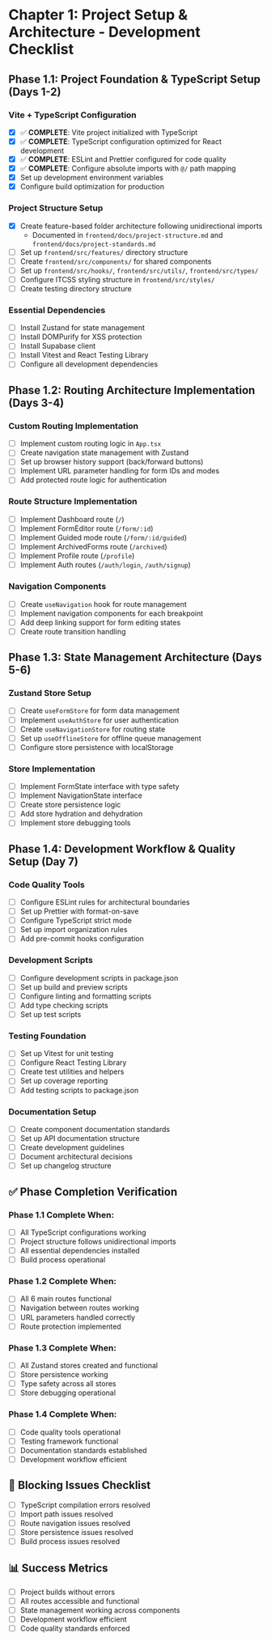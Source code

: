 # Chapter 1: Project Setup & Architecture - Development Checklist

## Phase 1.1: Project Foundation & TypeScript Setup (Days 1-2)

### Vite + TypeScript Configuration

- [x] ✅ **COMPLETE**: Vite project initialized with TypeScript
- [x] ✅ **COMPLETE**: TypeScript configuration optimized for React development
- [x] ✅ **COMPLETE**: ESLint and Prettier configured for code quality
- [x] ✅ **COMPLETE**: Configure absolute imports with `@/` path mapping
- [x] Set up development environment variables
- [x] Configure build optimization for production

### Project Structure Setup

- [x] Create feature-based folder architecture following unidirectional imports
  - Documented in `frontend/docs/project-structure.md` and `frontend/docs/project-standards.md`
- [ ] Set up `frontend/src/features/` directory structure
- [ ] Create `frontend/src/components/` for shared components
- [ ] Set up `frontend/src/hooks/`, `frontend/src/utils/`, `frontend/src/types/`
- [ ] Configure ITCSS styling structure in `frontend/src/styles/`
- [ ] Create testing directory structure

### Essential Dependencies

- [ ] Install Zustand for state management
- [ ] Install DOMPurify for XSS protection
- [ ] Install Supabase client
- [ ] Install Vitest and React Testing Library
- [ ] Configure all development dependencies

## Phase 1.2: Routing Architecture Implementation (Days 3-4)

### Custom Routing Implementation

- [ ] Implement custom routing logic in `App.tsx`
- [ ] Create navigation state management with Zustand
- [ ] Set up browser history support (back/forward buttons)
- [ ] Implement URL parameter handling for form IDs and modes
- [ ] Add protected route logic for authentication

### Route Structure Implementation

- [ ] Implement Dashboard route (`/`)
- [ ] Implement FormEditor route (`/form/:id`)
- [ ] Implement Guided mode route (`/form/:id/guided`)
- [ ] Implement ArchivedForms route (`/archived`)
- [ ] Implement Profile route (`/profile`)
- [ ] Implement Auth routes (`/auth/login`, `/auth/signup`)

### Navigation Components

- [ ] Create `useNavigation` hook for route management
- [ ] Implement navigation components for each breakpoint
- [ ] Add deep linking support for form editing states
- [ ] Create route transition handling

## Phase 1.3: State Management Architecture (Days 5-6)

### Zustand Store Setup

- [ ] Create `useFormStore` for form data management
- [ ] Implement `useAuthStore` for user authentication
- [ ] Create `useNavigationStore` for routing state
- [ ] Set up `useOfflineStore` for offline queue management
- [ ] Configure store persistence with localStorage

### Store Implementation

- [ ] Implement FormState interface with type safety
- [ ] Implement NavigationState interface
- [ ] Create store persistence logic
- [ ] Add store hydration and dehydration
- [ ] Implement store debugging tools

## Phase 1.4: Development Workflow & Quality Setup (Day 7)

### Code Quality Tools

- [ ] Configure ESLint rules for architectural boundaries
- [ ] Set up Prettier with format-on-save
- [ ] Configure TypeScript strict mode
- [ ] Set up import organization rules
- [ ] Add pre-commit hooks configuration

### Development Scripts

- [ ] Configure development scripts in package.json
- [ ] Set up build and preview scripts
- [ ] Configure linting and formatting scripts
- [ ] Add type checking scripts
- [ ] Set up test scripts

### Testing Foundation

- [ ] Set up Vitest for unit testing
- [ ] Configure React Testing Library
- [ ] Create test utilities and helpers
- [ ] Set up coverage reporting
- [ ] Add testing scripts to package.json

### Documentation Setup

- [ ] Create component documentation standards
- [ ] Set up API documentation structure
- [ ] Create development guidelines
- [ ] Document architectural decisions
- [ ] Set up changelog structure

## ✅ Phase Completion Verification

### Phase 1.1 Complete When:

- [ ] All TypeScript configurations working
- [ ] Project structure follows unidirectional imports
- [ ] All essential dependencies installed
- [ ] Build process operational

### Phase 1.2 Complete When:

- [ ] All 6 main routes functional
- [ ] Navigation between routes working
- [ ] URL parameters handled correctly
- [ ] Route protection implemented

### Phase 1.3 Complete When:

- [ ] All Zustand stores created and functional
- [ ] Store persistence working
- [ ] Type safety across all stores
- [ ] Store debugging operational

### Phase 1.4 Complete When:

- [ ] Code quality tools operational
- [ ] Testing framework functional
- [ ] Documentation standards established
- [ ] Development workflow efficient

## 🚨 Blocking Issues Checklist

- [ ] TypeScript compilation errors resolved
- [ ] Import path issues resolved
- [ ] Route navigation issues resolved
- [ ] Store persistence issues resolved
- [ ] Build process issues resolved

## 📊 Success Metrics

- [ ] Project builds without errors
- [ ] All routes accessible and functional
- [ ] State management working across components
- [ ] Development workflow efficient
- [ ] Code quality standards enforced
